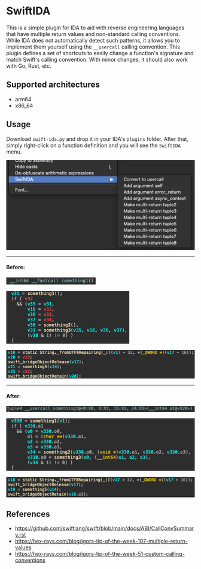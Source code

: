 # SwiftIDA

This is a simple plugin for IDA to aid with reverse engineering languages that have multiple return values and non-standard calling conventions. While IDA does not automatically detect such patterns, it allows you to implement them yourself using the `__usercall` calling convention. This plugin defines a set of shortcuts to easily change a function's signature and match Swift's calling convention. With minor changes, it should also work with Go, Rust, etc.

## Supported architectures

- arm64
- x86_64

## Usage

Download `swift-ida.py` and drop it in your IDA's `plugins` folder. After that, simply right-click on a function definition and you will see the `SwiftIDA` menu.

![menu](docs/menu.png)

---

#### Before:

![before2](docs/before2.png)

![before1](docs/before1.png)

![before3](docs/before3.png)

---

#### After:

![after2](docs/after2.png)

![after1](docs/after1.png)

![after3](docs/after3.png)

## References

- https://github.com/swiftlang/swift/blob/main/docs/ABI/CallConvSummary.rst
- https://hex-rays.com/blog/igors-tip-of-the-week-107-multiple-return-values
- https://hex-rays.com/blog/igors-tip-of-the-week-51-custom-calling-conventions
